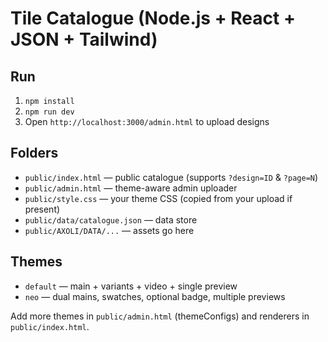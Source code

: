 # Tile Catalogue (Node.js + React + JSON + Tailwind)

## Run
1. `npm install`
2. `npm run dev`
3. Open `http://localhost:3000/admin.html` to upload designs

## Folders
- `public/index.html` — public catalogue (supports `?design=ID` & `?page=N`)
- `public/admin.html` — theme-aware admin uploader
- `public/style.css` — your theme CSS (copied from your upload if present)
- `public/data/catalogue.json` — data store
- `public/AXOLI/DATA/...` — assets go here

## Themes
- `default` — main + variants + video + single preview
- `neo` — dual mains, swatches, optional badge, multiple previews

Add more themes in `public/admin.html` (themeConfigs) and renderers in `public/index.html`.
